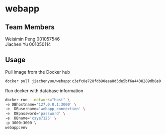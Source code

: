 # webapp
## Team Members  
Weisimin Peng 001057546  
Jiachen Yu 001050114    

<!-- Usage -->
## Usage
Pull image from the Docker hub
```sh
docker pull jiachenyuu/webapp:c3efc0e728fdb90eaa8d5de5bf6a4438289db8e0
```
Run docker with database information
```sh
docker run --network="host" \
-e DBhostname='127.0.0.1:3000' \
-e  DBusername='webapp_connection' \
-e  DBpassword='password' \
-e  DBname='csye7125' \
-p 3000:3000 \
webapp:env
```